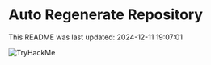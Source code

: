 # Auto Regenerate Repository

This README was last updated: 2024-12-11 19:07:01

 ![TryHackMe](https://tryhackme.com/badge/533634)